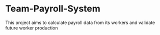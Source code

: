# Team-Payroll-System
This project aims to calculate payroll data from its workers and validate future worker production 
